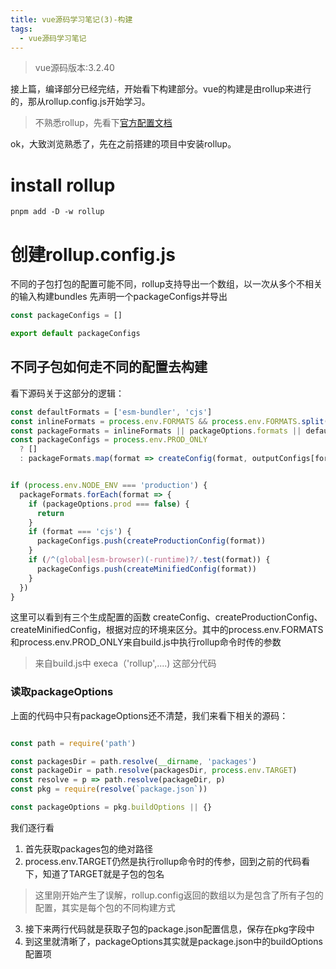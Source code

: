 ```yaml
---
title: vue源码学习笔记(3)-构建
tags:
  - vue源码学习笔记
---
```


> vue源码版本:3.2.40

接上篇，编译部分已经完结，开始看下构建部分。vue的构建是由rollup来进行的，那从rollup.config.js开始学习。

> 不熟悉rollup，先看下[官方配置文档](https://rollupjs.org/guide/en/#configuration-files)

ok，大致浏览熟悉了，先在之前搭建的项目中安装rollup。

# install rollup
```shell
pnpm add -D -w rollup
```

# 创建rollup.config.js
不同的子包打包的配置可能不同，rollup支持导出一个数组，以一次从多个不相关的输入构建bundles
先声明一个packageConfigs并导出
```javascript
const packageConfigs = []

export default packageConfigs
```

## 不同子包如何走不同的配置去构建
看下源码关于这部分的逻辑：
```javascript
const defaultFormats = ['esm-bundler', 'cjs']
const inlineFormats = process.env.FORMATS && process.env.FORMATS.split(',')
const packageFormats = inlineFormats || packageOptions.formats || defaultFormats
const packageConfigs = process.env.PROD_ONLY
  ? []
  : packageFormats.map(format => createConfig(format, outputConfigs[format]))


if (process.env.NODE_ENV === 'production') {
  packageFormats.forEach(format => {
    if (packageOptions.prod === false) {
      return
    }
    if (format === 'cjs') {
      packageConfigs.push(createProductionConfig(format))
    }
    if (/^(global|esm-browser)(-runtime)?/.test(format)) {
      packageConfigs.push(createMinifiedConfig(format))
    }
  })
}
```

这里可以看到有三个生成配置的函数 createConfig、createProductionConfig、createMinifiedConfig，根据对应的环境来区分。其中的process.env.FORMATS和process.env.PROD_ONLY来自build.js中执行rollup命令时传的参数
> 来自build.js中 execa（'rollup',....) 这部分代码

### 读取packageOptions
上面的代码中只有packageOptions还不清楚，我们来看下相关的源码：
```javascript

const path = require('path')

const packagesDir = path.resolve(__dirname, 'packages')
const packageDir = path.resolve(packagesDir, process.env.TARGET)
const resolve = p => path.resolve(packageDir, p)
const pkg = require(resolve(`package.json`))

const packageOptions = pkg.buildOptions || {}
```
我们逐行看
1. 首先获取packages包的绝对路径
2. process.env.TARGET仍然是执行rollup命令时的传参，回到之前的代码看下，知道了TARGET就是子包的包名
> 这里刚开始产生了误解，rollup.config返回的数组以为是包含了所有子包的配置，其实是每个包的不同构建方式
3. 接下来两行代码就是获取子包的package.json配置信息，保存在pkg字段中
4. 到这里就清晰了，packageOptions其实就是package.json中的buildOptions配置项


<!-- 回到配置项，rollup最关键的两个配置input、output -->
